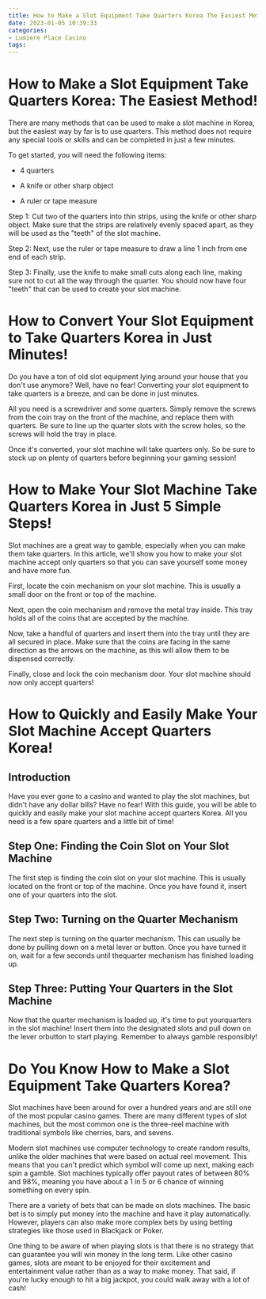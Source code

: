 ```yaml
---
title: How to Make a Slot Equipment Take Quarters Korea The Easiest Method!
date: 2023-01-05 10:39:33
categories:
- Lumiere Place Casino
tags:
---
```



#  How to Make a Slot Equipment Take Quarters Korea: The Easiest Method!

There are many methods that can be used to make a slot machine in Korea, but the easiest way by far is to use quarters. This method does not require any special tools or skills and can be completed in just a few minutes.

To get started, you will need the following items:

- 4 quarters

- A knife or other sharp object

- A ruler or tape measure

Step 1: Cut two of the quarters into thin strips, using the knife or other sharp object. Make sure that the strips are relatively evenly spaced apart, as they will be used as the "teeth" of the slot machine.

Step 2: Next, use the ruler or tape measure to draw a line 1 inch from one end of each strip.

Step 3: Finally, use the knife to make small cuts along each line, making sure not to cut all the way through the quarter. You should now have four "teeth" that can be used to create your slot machine.

#  How to Convert Your Slot Equipment to Take Quarters Korea in Just Minutes!

Do you have a ton of old slot equipment lying around your house that you don't use anymore? Well, have no fear! Converting your slot equipment to take quarters is a breeze, and can be done in just minutes.

All you need is a screwdriver and some quarters. Simply remove the screws from the coin tray on the front of the machine, and replace them with quarters. Be sure to line up the quarter slots with the screw holes, so the screws will hold the tray in place.

Once it's converted, your slot machine will take quarters only. So be sure to stock up on plenty of quarters before beginning your gaming session!

#  How to Make Your Slot Machine Take Quarters Korea in Just 5 Simple Steps!

Slot machines are a great way to gamble, especially when you can make them take quarters. In this article, we'll show you how to make your slot machine accept only quarters so that you can save yourself some money and have more fun.

First, locate the coin mechanism on your slot machine. This is usually a small door on the front or top of the machine.

Next, open the coin mechanism and remove the metal tray inside. This tray holds all of the coins that are accepted by the machine.

Now, take a handful of quarters and insert them into the tray until they are all secured in place. Make sure that the coins are facing in the same direction as the arrows on the machine, as this will allow them to be dispensed correctly.

Finally, close and lock the coin mechanism door. Your slot machine should now only accept quarters!

#  How to Quickly and Easily Make Your Slot Machine Accept Quarters Korea!

## Introduction

Have you ever gone to a casino and wanted to play the slot machines, but didn't have any dollar bills? Have no fear! With this guide, you will be able to quickly and easily make your slot machine accept quarters Korea. All you need is a few spare quarters and a little bit of time!

## Step One: Finding the Coin Slot on Your Slot Machine

The first step is finding the coin slot on your slot machine. This is usually located on the front or top of the machine. Once you have found it, insert one of your quarters into the slot.










## Step Two: Turning on the Quarter Mechanism

The next step is turning on the quarter mechanism. This can usually be done by pulling down on a metal lever or button. Once you have turned it on, wait for a few seconds until thequarter mechanism has finished loading up.









## Step Three: Putting Your Quarters in the Slot Machine

Now that the quarter mechanism is loaded up, it's time to put yourquarters in the slot machine! Insert them into the designated slots and pull down on the lever orbutton to start playing. Remember to always gamble responsibly!

#  Do You Know How to Make a Slot Equipment Take Quarters Korea?

Slot machines have been around for over a hundred years and are still one of the most popular casino games. There are many different types of slot machines, but the most common one is the three-reel machine with traditional symbols like cherries, bars, and sevens.

Modern slot machines use computer technology to create random results, unlike the older machines that were based on actual reel movement. This means that you can't predict which symbol will come up next, making each spin a gamble. Slot machines typically offer payout rates of between 80% and 98%, meaning you have about a 1 in 5 or 6 chance of winning something on every spin.

There are a variety of bets that can be made on slots machines. The basic bet is to simply put money into the machine and have it play automatically. However, players can also make more complex bets by using betting strategies like those used in Blackjack or Poker.

One thing to be aware of when playing slots is that there is no strategy that can guarantee you will win money in the long term. Like other casino games, slots are meant to be enjoyed for their excitement and entertainment value rather than as a way to make money. That said, if you're lucky enough to hit a big jackpot, you could walk away with a lot of cash!